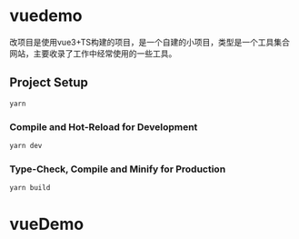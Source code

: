 # vuedemo

改项目是使用vue3+TS构建的项目，是一个自建的小项目，类型是一个工具集合网站，主要收录了工作中经常使用的一些工具。



## Project Setup

```sh
yarn
```

### Compile and Hot-Reload for Development

```sh
yarn dev
```

### Type-Check, Compile and Minify for Production

```sh
yarn build
```
# vueDemo
